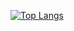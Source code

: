 [![Top Langs](https://github-readme-stats.vercel.app/api/top-langs/?username=frankiemutiso)](https://github.com/frankiemutiso/github-readme-stats)
